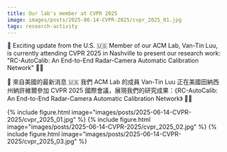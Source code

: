 ```yaml
---
title: Our lab's member at CVPR 2025
image: images/posts/2025-06-14-CVPR-2025/cvpr_2025_01.jpg
tags: research-activity
---
```

🎉 Exciting update from the U.S. 🇺🇸
Member of our ACM Lab, Van-Tin Luu, is currently attending CVPR 2025 in Nashville to present our research work: "RC-AutoCalib: An End-to-End Radar-Camera Automatic Calibration Network"  💪✨

🎉 來自美國的最新消息 🇺🇸
 我們 ACM Lab 的成員 Van-Tin Luu 正在美國田納西州納許維爾參加 CVPR 2025 國際會議，展現我們的研究成果：《RC-AutoCalib: An End-to-End Radar-Camera Automatic Calibration Network》 💪✨

{%
  include figure.html
  image="images/posts/2025-06-14-CVPR-2025/cvpr_2025_01.jpg"
%}
{%
  include figure.html
  image="images/posts/2025-06-14-CVPR-2025/cvpr_2025_02.jpg"
%}
{%
  include figure.html
  image="images/posts/2025-06-14-CVPR-2025/cvpr_2025_03.jpg"
%}

